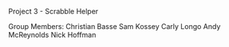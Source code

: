 Project 3 - Scrabble Helper

Group Members:
    Christian Basse
    Sam Kossey
    Carly Longo
    Andy McReynolds
    Nick Hoffman
    
